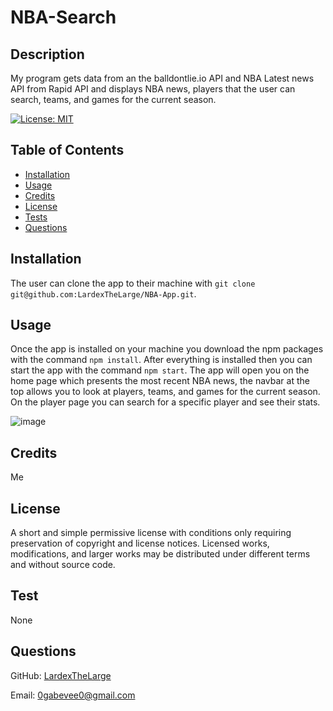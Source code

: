 # NBA-Search

## Description

My program gets data from an the balldontlie.io API and NBA Latest news API from Rapid API and displays NBA news, players that the user can search, teams, and games for the current season.

[![License: MIT](https://img.shields.io/badge/License-MIT-yellow.svg)](https://opensource.org/licenses/MIT)

## Table of Contents

- [Installation](#installation)
- [Usage](#usage)
- [Credits](#credits)
- [License](#license)
- [Tests](#test)
- [Questions](#questions)

## Installation

The user can clone the app to their machine with `git clone git@github.com:LardexTheLarge/NBA-App.git`.

## Usage

Once the app is installed on your machine you download the npm packages with the command `npm install`. After everything is installed then you can start the app with the command `npm start`. The app will open you on the home page which presents the most recent NBA news, the navbar at the top allows you to look at players, teams, and games for the current season. On the player page you can search for a specific player and see their stats.

![image](https://user-images.githubusercontent.com/100447639/221452677-82b55174-66d2-4409-ac7c-b1fd98ffb9b4.png)


## Credits

Me

## License

A short and simple permissive license with conditions only requiring preservation of copyright and license notices. Licensed works, modifications, and larger works may be distributed under different terms and without source code.

## Test

None

## Questions

GitHub: [LardexTheLarge](https://github.com/LardexTheLarge)

Email: 0gabevee0@gmail.com
